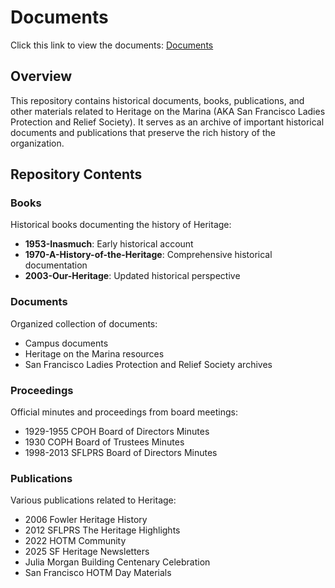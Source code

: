 # Documents

Click this link to view the documents: [Documents](https://heritage-happenings.github.io/documents/)



## Overview

This repository contains historical documents, books, publications, and other materials related to Heritage on the Marina (AKA San Francisco Ladies Protection and Relief Society). It serves as an archive of important historical documents and publications that preserve the rich history of the organization.

## Repository Contents

### Books

Historical books documenting the history of Heritage:
- **1953-Inasmuch**: Early historical account
- **1970-A-History-of-the-Heritage**: Comprehensive historical documentation
- **2003-Our-Heritage**: Updated historical perspective

### Documents
Organized collection of documents:
- Campus documents
- Heritage on the Marina resources
- San Francisco Ladies Protection and Relief Society archives

### Proceedings
Official minutes and proceedings from board meetings:
- 1929-1955 CPOH Board of Directors Minutes
- 1930 COPH Board of Trustees Minutes
- 1998-2013 SFLPRS Board of Directors Minutes

### Publications
Various publications related to Heritage:
- 2006 Fowler Heritage History
- 2012 SFLPRS The Heritage Highlights
- 2022 HOTM Community
- 2025 SF Heritage Newsletters
- Julia Morgan Building Centenary Celebration
- San Francisco HOTM Day Materials

